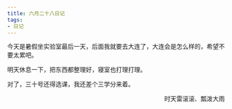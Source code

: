 ```yaml
---
title: 六月二十八日记
tags:
- 日记
---
```


今天是暑假坐实验室最后一天，后面我就要去大连了，大连会是怎么样的，希望不要太累吧。

明天休息一下，把东西都整理好，寝室也打理打理。

对了，三十号还得选课，我还差个三学分来着。

<p align="right">时天雷滚滚、瓢泼大雨</p>